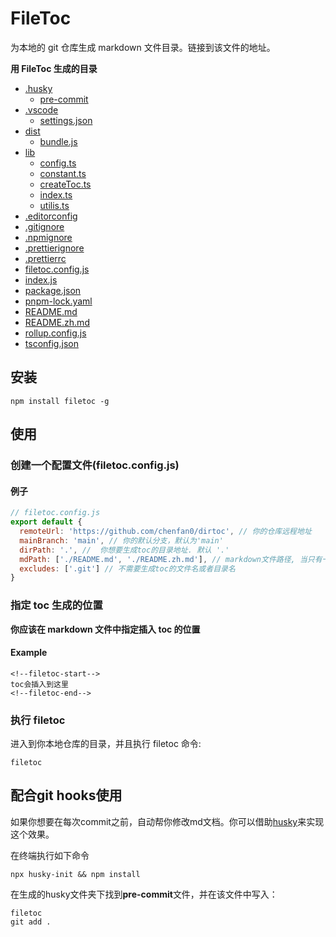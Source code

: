 # FileToc

为本地的 git 仓库生成 markdown 文件目录。链接到该文件的地址。

**用 FileToc 生成的目录**

<!--filetoc-start-->
- [.husky](https://github.com/chenfan0/filetoc/tree/main/.husky)
  - [pre-commit](https://github.com/chenfan0/filetoc/tree/main/.husky/pre-commit)
- [.vscode](https://github.com/chenfan0/filetoc/tree/main/.vscode)
  - [settings.json](https://github.com/chenfan0/filetoc/tree/main/.vscode/settings.json)
- [dist](https://github.com/chenfan0/filetoc/tree/main/dist)
  - [bundle.js](https://github.com/chenfan0/filetoc/tree/main/dist/bundle.js)
- [lib](https://github.com/chenfan0/filetoc/tree/main/lib)
  - [config.ts](https://github.com/chenfan0/filetoc/tree/main/lib/config.ts)
  - [constant.ts](https://github.com/chenfan0/filetoc/tree/main/lib/constant.ts)
  - [createToc.ts](https://github.com/chenfan0/filetoc/tree/main/lib/createToc.ts)
  - [index.ts](https://github.com/chenfan0/filetoc/tree/main/lib/index.ts)
  - [utilis.ts](https://github.com/chenfan0/filetoc/tree/main/lib/utilis.ts)
- [.editorconfig](https://github.com/chenfan0/filetoc/blob/main/.editorconfig)
- [.gitignore](https://github.com/chenfan0/filetoc/blob/main/.gitignore)
- [.npmignore](https://github.com/chenfan0/filetoc/blob/main/.npmignore)
- [.prettierignore](https://github.com/chenfan0/filetoc/blob/main/.prettierignore)
- [.prettierrc](https://github.com/chenfan0/filetoc/blob/main/.prettierrc)
- [filetoc.config.js](https://github.com/chenfan0/filetoc/blob/main/filetoc.config.js)
- [index.js](https://github.com/chenfan0/filetoc/blob/main/index.js)
- [package.json](https://github.com/chenfan0/filetoc/blob/main/package.json)
- [pnpm-lock.yaml](https://github.com/chenfan0/filetoc/blob/main/pnpm-lock.yaml)
- [README.md](https://github.com/chenfan0/filetoc/blob/main/README.md)
- [README.zh.md](https://github.com/chenfan0/filetoc/blob/main/README.zh.md)
- [rollup.config.js](https://github.com/chenfan0/filetoc/blob/main/rollup.config.js)
- [tsconfig.json](https://github.com/chenfan0/filetoc/blob/main/tsconfig.json)
<!--filetoc-end-->

## 安装

```shell
npm install filetoc -g
```

## 使用

### 创建一个配置文件(filetoc.config.js)

#### 例子

```js
// filetoc.config.js
export default {
  remoteUrl: 'https://github.com/chenfan0/dirtoc', // 你的仓库远程地址
  mainBranch: 'main', // 你的默认分支，默认为'main'
  dirPath: '.', //  你想要生成toc的目录地址. 默认 '.'
  mdPath: ['./README.md', './README.zh.md'], // markdown文件路径, 当只有一个路径时，也可写成字符串形式.  默认 ['README.md']
  excludes: ['.git'] // 不需要生成toc的文件名或者目录名
}
```

### 指定 toc 生成的位置

**你应该在 markdown 文件中指定插入 toc 的位置**

#### Example

```
<!--filetoc-start-->
toc会插入到这里
<!--filetoc-end-->
```

### 执行 filetoc

进入到你本地仓库的目录，并且执行 filetoc 命令:

```
filetoc
```
## 配合git hooks使用
如果你想要在每次commit之前，自动帮你修改md文档。你可以借助[husky](https://github.com/typicode/husky)来实现这个效果。

在终端执行如下命令
```shell
npx husky-init && npm install
```
在生成的husky文件夹下找到**pre-commit**文件，并在该文件中写入：
```
filetoc
git add .
```
